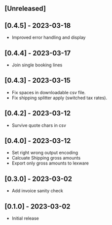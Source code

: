 ## [Unreleased]

## [0.4.5] - 2023-03-18

- Improved error handling and display

## [0.4.4] - 2023-03-17

- Join single booking lines

## [0.4.3] - 2023-03-15

- Fix spaces in downloadable csv file.
- Fix shipping splitter apply (switched tax rates).

## [0.4.2] - 2023-03-12

- Survive quote chars in csv

## [0.4.0] - 2023-03-12

- Set right wrong output encoding
- Calcuate Shipping gross amounts
- Export only gross amounts to lexware

## [0.3.0] - 2023-03-02

- Add invoice sanity check

## [0.1.0] - 2023-03-02

- Initial release
